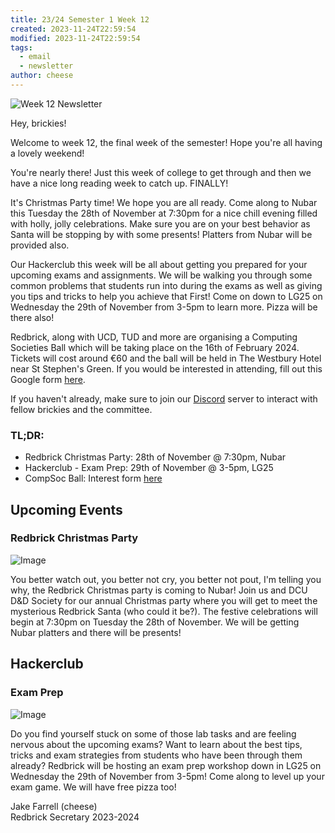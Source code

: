 ```yaml
---
title: 23/24 Semester 1 Week 12 
created: 2023-11-24T22:59:54
modified: 2023-11-24T22:59:54
tags:
  - email
  - newsletter
author: cheese
---
```


![Week 12 Newsletter](https://cdn.discordapp.com/attachments/523562314344038411/1177415274392195132/where-are-you-cats.gif?ex=65726c6c&is=655ff76c&hm=ec0ff0901c5ca8dea45f0501a2820504718810fed439852663d5e45b7f03f855&)




Hey, brickies!

Welcome to week 12, the final week of the semester! Hope you're all 
having a lovely weekend!

You're nearly there! Just this week of college to get through and then 
we have a nice long reading week to catch up. FINALLY!


It's Christmas Party time! We hope you are all ready. Come along to 
Nubar this Tuesday the 28th of November at 7:30pm for a nice chill 
evening filled with holly, jolly celebrations. Make sure you are on your 
best behavior as Santa will be stopping by with some presents! Platters 
from Nubar will be provided also.

Our Hackerclub this week will be all about getting you prepared for your 
upcoming exams and assignments. We will be walking you through some 
common problems that students run into during the exams as well as 
giving you tips and tricks to help you achieve that First! Come on down 
to LG25 on Wednesday the 29th of November from 3-5pm to learn more. 
Pizza will be there also!

Redbrick, along with UCD, TUD and more are organising a Computing 
Societies Ball which will be taking place on the 16th of February 2024. 
Tickets will cost around €60 and the ball will be held in The Westbury 
Hotel near St Stephen's Green. If you would be interested in attending, 
fill out this Google form [here](https://forms.gle/hPgANpJ4iKcWv2B19).

If you haven't already, make sure to join our [Discord](https://discord.gg/redbrickdcu) server to interact with fellow brickies 
and the committee.

### TL;DR:

- Redbrick Christmas Party: 28th of November @ 7:30pm, Nubar
- Hackerclub - Exam Prep: 29th of November @ 3-5pm, LG25
- CompSoc Ball: Interest form [here](https://forms.gle/hPgANpJ4iKcWv2B19)


## Upcoming Events


### Redbrick Christmas Party
![Image](https://cdn.discordapp.com/attachments/897234572608159774/1177607898650660904/Untitled_design.png?ex=65731fd1&is=6560aad1&hm=fe5e1b87ff9ae5ec0cb3905d07a0f7f996b8f6cfa079b289cd2df2796aa6f5b6&)


You better watch out, you better not cry, you better not pout, I'm 
telling you why, the Redbrick Christmas party is coming to Nubar! Join 
us and DCU D&D Society for our annual Christmas party where you will get 
to meet the mysterious Redbrick Santa (who could it be?). The festive 
celebrations will begin at 7:30pm on Tuesday the 28th of November. We 
will be getting Nubar platters and there will be presents!




## Hackerclub





### Exam Prep
![Image](https://cdn.discordapp.com/attachments/897234572608159774/1177606916759883796/authentic_leather_3.gif?ex=65731ee7&is=6560a9e7&hm=b9991575fd04663c0df7e8c6b22ada2de7722c5b3da25beadbabb97b0975bd0d&)


Do you find yourself stuck on some of those lab tasks and are feeling 
nervous about the upcoming exams? Want to learn about the best tips, 
tricks and exam strategies from students who have been through them 
already? Redbrick will be hosting an exam prep workshop down in LG25 on 
Wednesday the 29th of November from 3-5pm! Come along to level up your 
exam game. We will have free pizza too!





Jake Farrell (cheese)\
Redbrick Secretary 2023-2024

